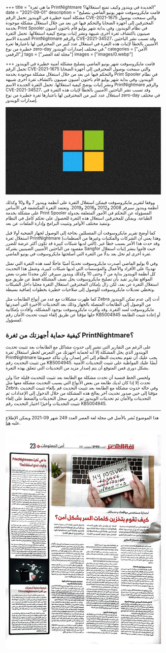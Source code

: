 +++
title = "ما هي ثغرة PrintNightmare الجديدة في ويندوز وكيف تمنع استغلالها؟"
date = "2021-09-01"
description = "قامت مايكروسوفت شهر يونيو الماضي بتصليح مشكلة أمنية خطيرة في الويندوز تحمل الرقم CVE-2021-1675 والتي سمحت بوصول المخترقين إلى أجهزة الضحايا والتحكم فيها عن بعد من خلال استغلال مشكلة موجودة بخدمة Print Spooler في نظام الويندوز، وفي بداية شهر يوليو قام باحثون أمنيون صينيون باكتشاف ثغرة أخرى شبيهة ونشر إثبات يوضح كيفية استغلالها. تحمل الثغرة الجديدة الاسم PrintNightmare والرقم CVE-2021-34527، وقد تسبب نشر الباحثين اﻷمنيين بالخطأ لإثبات هذه الثغرة في استغلال عدد كبير من المخترقين لها باعتبارها ثغرة خطيرة من نوع zero-day في مختلف إصدارات الويندوز."
categories = ["اﻷمن الرقمي",]
tags = ["مجلة لغة العصر"]
images = ["images/0.webp"]

+++
قامت مايكروسوفت شهر يونيو الماضي بتصليح مشكلة أمنية خطيرة في الويندوز تحمل الرقم CVE-2021-1675 والتي سمحت بوصول المخترقين إلى أجهزة الضحايا والتحكم فيها عن بعد من خلال استغلال مشكلة موجودة بخدمة Print Spooler في نظام الويندوز، وفي بداية شهر يوليو قام باحثون أمنيون صينيون باكتشاف ثغرة أخرى شبيهة ونشر إثبات يوضح كيفية استغلالها. تحمل الثغرة الجديدة الاسم PrintNightmare والرقم CVE-2021-34527، وقد تسبب نشر الباحثين اﻷمنيين بالخطأ لإثبات هذه الثغرة في استغلال عدد كبير من المخترقين لها باعتبارها ثغرة خطيرة من نوع zero-day في مختلف إصدارات الويندوز.

![img](images/0.webp)

ووفقا لتقرير مايكروسوفت فيمكن استغلال الثغرة على أنظمة ويندوز 7 و8 و10 وكذلك أنظمة ويندوز سيرفر 2008 و2012 و2016 و2019. وتعتمد الثغرة المكتشفة في اﻷساس على مشكلة بخدمة Print Spooler المسؤولة عن التحكم في اﻷمور المتعلقة بجدولة الطباعة. ويمكن للمخترقين استغلال هذه الثغرة للحصول على تحكم كامل في النظام وتنفيذ مختلف اﻷوامر وتثبيت البرامج وإدارة الملفات عن بعد.



كما أوضح تقرير مايكروسوفت أن المتسللين بحاجة إلى الوصول لجهاز الضحية أولا قبل استغلال ثغرة PrintNightmare (وهذا يعني أن الشركات والمكتبات وغيرها من المنظمات التي لديها شبكات كبيرة قد تكون أكثر عرضة للضرر). وقد حدث هذا الأمر بسبب خطأ غير مقصود من الباحثين الأمنيين الصينيين بشركة Sangfor حيث قاموا بنشر إثبات استغلال ثغرة أخرى لم تحل بعد بدلًا من الثغرة التي أصلحتها مايكروسوفت في يونيو الماضي.


 وفي 6 يوليو الماضي أصدرت مايكروسوفت تحديثًا أمنيًا عاجلًا لسد هذه الثغرة التي تمثل تهديدًا على الأفراد والأعمال والمؤسسات التي لديها شبكات كبيرة، وشمل هذا التحديث كل أنظمة الويندوز بداية من 7 وحتى 10 وكذلك ويندوز سيرفر. لكن مجددًا نشرت بعض المواقع تقارير تفيد بأن تصليح مايكروسوفت يحل نصف المشكلة فقط عن طريق منع استغلال الثغرة عن بعد، لكن زال بإمكان المخترقين استغلال الثغرة محليا داخل الشبكات وتخطي تعديلات مايكروسوفت للوصول إلى صلاحيات خطيرة بخطوات إضافية بسيطة.


 كما ظهرت مشكلات مع عدد من أنواع الطابعات مثل Zebra أدت إلى عدم تمكن الويندوز من الوصول إلى الطابعات المتصلة بالجهاز وذلك بعد التحديثات الأخيرة التي أصدرتها مايكروسوفت لسد الثغرة. وقد وأقرت مايكروسوفت بوجود المشكلة، وأفادت بإمكانية حلها مؤقتاً عن طريق إلغاء تثبيت تحديث الأمان رقم KB5004945 أو إعادة تثبيت الطابعة كمسؤول.



## كيفية حماية أجهزتك من ثغرة PrintNightmare؟

على الرغم من التقارير التي تشير إلى حدوث مشاكل مع الطابعات بعد تثبيت تحديث الويندوز الذي يحل المشكلة إلا أنه لحماية أجهزتك من التعرض لخطر استغلال ثغرة PrintNightmare يجب عليك أن تقوم بتحديث النظام إلى آخر إصدار، وأن تتأكد خصوصًا من تثبيت التحديث رقم KB5004945. أيضًا عليك المواظبة على تثبيت التحديثات الأمنية بشكل دوري فمن المتوقع أن يتم إصدار مزيد من التحديثات التي تتعلق بهذه الثغرة.

ولحسن الحظ فنسبة أن تحدث مشكلة مع الطابعة بعد تثبيت للتحديث قليلة جدًا ولن تحدث إلا إذا كان لديك طابعة من بعض الأنواع التي يسبب التحديث مشكلة معها مثل Zebra، وفي حالة حدوث مشكلة مع الطابعة بعد تثبيت التحديث قم بإلغاء تثبيت التحديث مؤقتا إلى حين صدور تحديث آخر يعالج هذه المشكلة من خلال الدخول إلى الإعدادات ثم التحديثات والأمان ثم تحديثات الويندوز ثم عرض سجل التحديثات والضغط على إلغاء تثبيت التحديثات وأخيرًا اختيار التحديث رقم KB5004945.

---

هذا الموضوع نُشر باﻷصل في مجلة لغة العصر العدد 249 شهر 09-2021 ويمكن الإطلاع عليه [هنا](https://drive.google.com/file/d/1ovpFNEGB96_W2rG0fCEtRL9uRwCnGb-t/view?usp=sharing).

![img](images/249-2.png)
